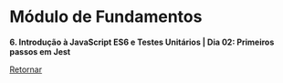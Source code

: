 # Módulo de Fundamentos

**6. Introdução à JavaScript ES6 e Testes Unitários | Dia 02: Primeiros passos em Jest**

[Retornar](https://github.com/zstgar/TRYBE)
